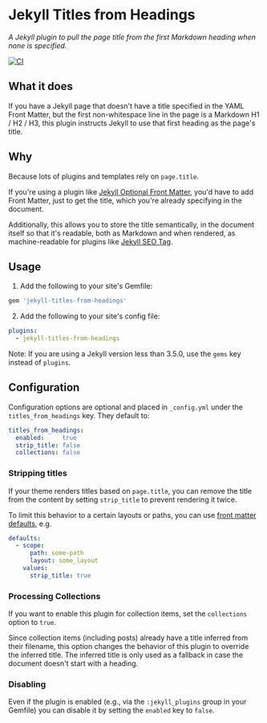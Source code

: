 # Jekyll Titles from Headings

*A Jekyll plugin to pull the page title from the first Markdown heading when none is specified.*

[![CI](https://github.com/benbalter/jekyll-titles-from-headings/actions/workflows/ci.yml/badge.svg)](https://github.com/benbalter/jekyll-titles-from-headings/actions/workflows/ci.yml)

## What it does

If you have a Jekyll page that doesn't have a title specified in the YAML Front Matter, but the first non-whitespace line in the page is a Markdown H1 / H2 / H3, this plugin instructs Jekyll to use that first heading as the page's title.

## Why

Because lots of plugins and templates rely on `page.title`.

If you're using a plugin like [Jekyll Optional Front Matter](https://github.com/benbalter/jekyll-optional-front-matter), you'd have to add Front Matter, just to get the title, which you're already specifying in the document.

Additionally, this allows you to store the title semantically, in the document itself so that it's readable, both as Markdown and when rendered, as machine-readable for plugins like [Jekyll SEO Tag](https://github.com/benbalter/jekyll-seo-tag).

## Usage

1. Add the following to your site's Gemfile:

  ```ruby
  gem 'jekyll-titles-from-headings'
  ```

2. Add the following to your site's config file:

  ```yml
  plugins:
    - jekyll-titles-from-headings
  ```
  Note: If you are using a Jekyll version less than 3.5.0, use the `gems` key instead of `plugins`.

## Configuration

Configuration options are optional and placed in `_config.yml` under the `titles_from_headings` key. They default to:

```yml
titles_from_headings:
  enabled:     true
  strip_title: false
  collections: false
```

### Stripping titles

If your theme renders titles based on `page.title`, you can remove the title from the content by setting `strip_title` to prevent rendering it twice.

To limit this behavior to a certain layouts or paths, you can use [front matter defaults](https://jekyllrb.com/docs/configuration/#front-matter-defaults), e.g.

```yml
defaults:
  - scope:
      path: some-path
      layout: some_layout
    values:
      strip_title: true
```

### Processing Collections

If you want to enable this plugin for collection items, set the `collections` option to `true`.

Since collection items (including posts) already have a title inferred from their filename, this option changes the behavior of this plugin to override the inferred title. The inferred title is only used as a fallback in case the document doesn't start with a heading.

### Disabling

Even if the plugin is enabled (e.g., via the `:jekyll_plugins` group in your Gemfile) you can disable it by setting the `enabled` key to `false`.
